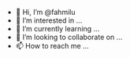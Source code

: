 - 👋 Hi, I’m @fahmilu
- 👀 I’m interested in ...
- 🌱 I’m currently learning ...
- 💞️ I’m looking to collaborate on ...
- 📫 How to reach me ...

<!---
fahmilu/fahmilu is a ✨ special ✨ repository because its `README.md` (this file) appears on your GitHub profile.
You can click the Preview link to take a look at your changes.
--->
